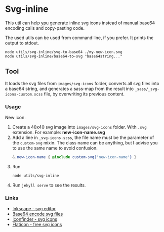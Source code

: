# Svg-inline

This util can help ypu generate inline svg icons instead of manual base64 encoding calls and copy-pasting code.

The used utils can be used from command line, if you prefer. It prints the output to stdout.

    node utils/svg-inline/svg-to-base64 ./my-new-icon.svg
    node utils/svg-inline/base64-to-svg "base64string..."

## Tool

It loads the svg files from `images/svg-icons` folder, converts all svg files into a base64 string, and generates a sass-map from the result into `_sass/_svg-icons-custom.scss` file, by overwriting its previous content.

### Usage

New icon:

1. Create a 40x40 svg image into `images/svg-icons` folder. With `.svg` extension. For example: **new-icon-name.svg**
1. Add a line in `_svg-icons.scss`, the file name must be the parameter of the `custom-svg` mixin. The class name can be anything, but I advise you to use the same name to avoid confusion.
    ```scss
    &.new-icon-name { @include custom-svg('new-icon-name') }
    ```
1. Run
    ```bash
    node utils/svg-inline
    ```
1. Run `jekyll serve` to see the results.

### Links

* [Inkscape - svg editor](https://inkscape.org/)
* [Base64 encode svg files](http://b64.io)
* [Iconfinder - svg icons](https://www.iconfinder.com/)
* [Flaticon - free svg icons](https://www.flaticon.com/)